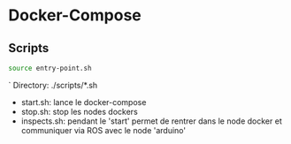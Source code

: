 # Docker-Compose

## Scripts
```sh
source entry-point.sh
```
`
Directory: ./scripts/*.sh
- start.sh: lance le docker-compose
- stop.sh: stop les nodes dockers
- inspects.sh: pendant le 'start' permet de rentrer dans le node docker et communiquer via ROS avec le node 'arduino'
